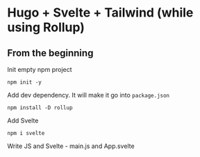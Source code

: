 # Hugo + Svelte + Tailwind (while using Rollup)

## From the beginning

Init empty npm project
```
npm init -y
```

Add dev dependency. It will make it go into `package.json`

```
npm install -D rollup
```

Add Svelte

```
npm i svelte
```

Write JS and Svelte - main.js and App.svelte